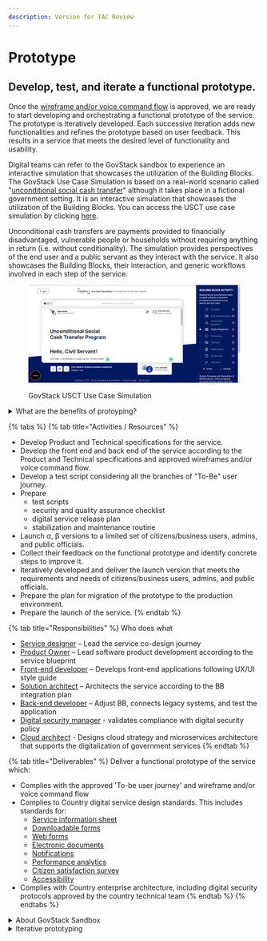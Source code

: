 ```yaml
---
description: Version for TAC Review
---
```


# Prototype

## Develop, test, and iterate a functional prototype.

Once the [wireframe ](https://govstack.gitbook.io/implementation-playbook/govstack-implementation-playbook/design-and-delivery/wireframes)[and/or voice command flow](https://govstack.gitbook.io/implementation-playbook/govstack-implementation-playbook/design-and-delivery/wireframes) is approved, we are ready to start developing and orchestrating a functional prototype of the service. The prototype is iteratively developed. Each successive iteration adds new functionalities and refines the prototype based on user feedback. This results in a service that meets the desired level of functionality and usability.

Digital teams can refer to the GovStack sandbox to experience an interactive simulation that showcases the utilization of the Building Blocks. The GovStack Use Case Simulation is based on a real-world scenario called "[unconditional social cash transfer](https://govstack.gitbook.io/use-cases/readme/inst-1-unconditional-social-cash-transfer)" although it takes place in a fictional government setting. It is an interactive simulation that showcases the utilization of the Building Blocks. You can access the USCT use case simulation by clicking [here](https://simulation.govstack.global/).

Unconditional cash transfers are payments provided to financially disadvantaged, vulnerable people or households without requiring anything in return (i.e. without conditionality). The simulation provides perspectives of the end user and a public servant as they interact with the service. It also showcases the Building Blocks, their interaction, and generic workflows involved in each step of the service.

<figure><img src="../../.gitbook/assets/USCT.png" alt=""><figcaption><p>GovStack USCT Use Case Simulation</p></figcaption></figure>

<details>

<summary>What are the benefits of protoyping?</summary>

Prototyping an e-service allows:

* Pre-procurement testing of software solutions
* Technical feasibility check
* Requirement gathering (e.g.BPMs) for procurement
* Transparency of the inner functioning of the Building Block approach
* Reference set-up for development, deployment, and operating life cycle
* Testing the Frontend with Users/Citizens

</details>

{% tabs %}
{% tab title="Activities  / Resources" %}
* Develop Product and Technical specifications for the service.
* Develop the front end and back end of the service according to the Product and Technical specifications and approved wireframes and/or voice command flow. &#x20;
* Develop a test script considering all the branches of "To-Be" user journey. &#x20;
* Prepare
  * test scripts
  * security and quality assurance checklist &#x20;
  * digital service release plan &#x20;
  * stabilization and maintenance routine &#x20;
* Launch α, β versions to a limited set of citizens/business users, admins, and public officials.&#x20;
* Collect their feedback on the functional prototype and identify concrete steps to improve it.
* Iteratively developed and deliver the launch version that meets the requirements and needs of citizens/business users, admins, and public officials.
* Prepare the plan for migration of the prototype to the production environment.&#x20;
* Prepare the launch of the service.
{% endtab %}

{% tab title="Responsibilities" %}
Who does what

* [Service designer](https://govstack.gitbook.io/implementation-playbook/govstack-implementation-playbook/annex/govstack-user-profiles-taxonomy#service-designer) – Lead the service co-design journey&#x20;
* [Product Owner](http://127.0.0.1:5000/o/pxmRWOPoaU8fUAbbcrus/s/zdXe8NbIMZIv5sydPBf6/) – Lead software product development according  to the service blueprint &#x20;
* [Front-end developer](https://govstack.gitbook.io/implementation-playbook/govstack-implementation-playbook/annex/govstack-user-profiles-taxonomy#front-end-developer) – Develops front-end applications following UX/UI style guide &#x20;
* [Solution architect](https://govstack.gitbook.io/implementation-playbook/govstack-implementation-playbook/annex/govstack-user-profiles-taxonomy#solution-architect) – Architects the service according to the BB integration plan &#x20;
* [Back-end developer](https://govstack.gitbook.io/implementation-playbook/govstack-implementation-playbook/annex/govstack-user-profiles-taxonomy#back-end-developers) –  Adjust BB, connects legacy systems, and test the application&#x20;
* [Digital security manager](https://govstack.gitbook.io/implementation-playbook/govstack-implementation-playbook/annex/govstack-user-profiles-taxonomy#digital-security-manager) - validates compliance with digital security policy
* [Cloud architect](https://govstack.gitbook.io/implementation-playbook/govstack-implementation-playbook/annex/govstack-user-profiles-taxonomy#cloud-architect) - Designs cloud strategy and microservices architecture that supports the digitalization of government services
{% endtab %}

{% tab title="Deliverables" %}
Deliver a functional prototype of the service which:

* Complies with the approved 'To-be user journey' and wireframe and/or voice command flow
* Complies to Country digital service design standards. This includes standards for:&#x20;
  * [Service information sheet](https://govstack.gitbook.io/implementation-playbook/govstack-implementation-playbook/learning-and-exchange/artefacts#information-service-sheets)
  * [Downloadable forms](broken-reference)
  * [Web forms](broken-reference)
  * [Electronic documents](broken-reference)
  * [Notifications](broken-reference)
  * [Performance analytics](broken-reference)
  * [Citizen satisfaction survey](broken-reference)
  * [Accessibility ](broken-reference)
* Complies with Country enterprise architecture, including digital security protocols approved by the country technical team&#x20;
{% endtab %}
{% endtabs %}

<details>

<summary>About GovStack Sandbox</summary>

The Sandbox will contribute to the GovStack vision by providing a demonstration environment to learn, and a technical environment to test more effective and cost-efficient digital government services.

It will support multiple viewpoints on the same use case being demonstrated. As shown in the following image, the central blue circle represents the implementation of the demonstration showcasing the interaction between various Building Blocks. The outer green ring contains the various user personas that interact with the e-service being demonstrated. Ultimately, we have the actual viewer of the use case, the decision maker, who can choose from the various personas interacting with the service, to view their user experience, and understand the integration between building blocks involved in each step for each step within the e-service being demonstrated.&#x20;

*

    <figure><img src="../../.gitbook/assets/playbook sandbox.png" alt=""><figcaption><p>GovStack Sandbox overview</p></figcaption></figure>

To support the uses of sandbox in the development and demonstration of the aforementioned use cases, four Building Blocks that comply with the GovStack Building Block Technical Specifications will be integrated:

1. Identity Building Block
2. Information Mediator Building
3. Payment Building Block
4. Registration Building Block
5. Registries Building Block

Depending on the requirements and scope of a prototype, GovStack Sandbox could be used to develop a:

* Vertical prototype: This prototype is developed to demonstrate only a select set of steps within a use case. This prototype may utilize all the Building Block in the stack&#x20;
* Horizontal prototype: This prototype concentrates on one aspect of the use case. For example, in order to gather use feedback on their experience with an e-service, you can prototype only the front end.
* Scenario prototype: This prototype concentrates on demonstrating a limited set of scenarios.
* Full system prototype: This prototype covers every step and scenario within a use case and utilizes the entire stack available to demonstrate a complete e-service.&#x20;
*

    <figure><img src="../../.gitbook/assets/prototyping.png" alt=""><figcaption><p>Types of prototypes in GovStack sandbox</p></figcaption></figure>

</details>

<details>

<summary>Iterative prototyping</summary>

Following are the stages of prototyping a digital government service, from α version to the Launch version:

* α version prototype: α version is a rough functional prototype used to test the initial concept and get feedback from a limited number of users and stakeholders. The duration for the α version must be agreed upon between service owners and stakeholders. It usually lasts between a few weeks and months. α version can be hosted in a testing environment that may or may not be the GovStack Sandbox.
*   β version prototype: Once the α version is tested and feedback is collected, the β version is developed. This prototype is more refined and is closer to the final digital service. It includes more features and functionalities and is tested by a larger group of users or stakeholders to identify any final issues before launching the next iteration.

    In case the β version is hosted on GovStack Sandbox, preparations must be made to deploy it on the country's cloud infrastructure/ production environment.
* Launch version: The launch version is the first version of the service that is released to the public. It includes the core features and functionalities that meet the needs of the users and are further iterated based on future user feedback.&#x20;
*

    <figure><img src="../../.gitbook/assets/Protype (8).png" alt=""><figcaption><p>Iterative prototyping</p></figcaption></figure>

</details>

